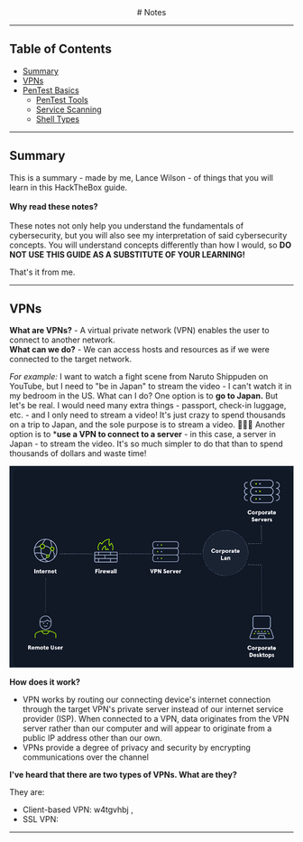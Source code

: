 
<div align="center">
# Notes
</div>


---

## Table of Contents

- [Summary](#summary)
- [VPNs](#vpn)
- [PenTest Basics](#pentest-basics)
    - [PenTest Tools](#pentest-tools)
    - [Service Scanning](#service-scanning)
    - [Shell Types](#shell-types)

---

## Summary

This is a summary - made by me, Lance Wilson - of things that you will learn in this HackTheBox guide.<br> 
<br>
**Why read these notes?** <br>
<br>
These notes not only help you understand the fundamentals of cybersecurity, but you will also see my interpretation of said cybersecurity concepts. You will understand concepts differently than how I would, so **DO NOT USE THIS GUIDE AS A SUBSTITUTE OF YOUR LEARNING!**

That's it from me.

---

## VPNs

**What are VPNs?** - A virtual private network (VPN) enables the user to connect to another network.<br>
**What can we do?** - We can access hosts and resources as if we were connected to the target network.<br>

*For example:*
I want to watch a fight scene from Naruto Shippuden on YouTube, but I need to "be in Japan" to stream the video - I can't watch it in my bedroom in the US. What can I do? 
One option is to **go to Japan.** But let's be real. I would need many extra things - passport, check-in luggage, etc. - and I only need to stream a video! It's just crazy to spend thousands on a trip to Japan, and the sole purpose is to stream a video. 🤦🏽‍♂️
Another option is to ***use a VPN to connect to a server** - in this case, a server in Japan - to stream the video. It's so much simpler to do that than to spend thousands of dollars and waste time!

![alt text]({26CAEF55-15B5-4CD5-A87A-D9DC916CCD56}.png)

**How does it work?** 

- VPN works by routing our connecting device's internet connection through the target VPN's private server instead of our internet service provider (ISP). When connected to a VPN, data originates from the VPN server rather than our computer and will appear to originate from a public IP address other than our own.
- VPNs provide a degree of privacy and security by encrypting communications over the channel 

**I've heard that there are two types of VPNs. What are they?**

They are:

- Client-based VPN: w4tgvhbj ,
- SSL VPN: 


---



